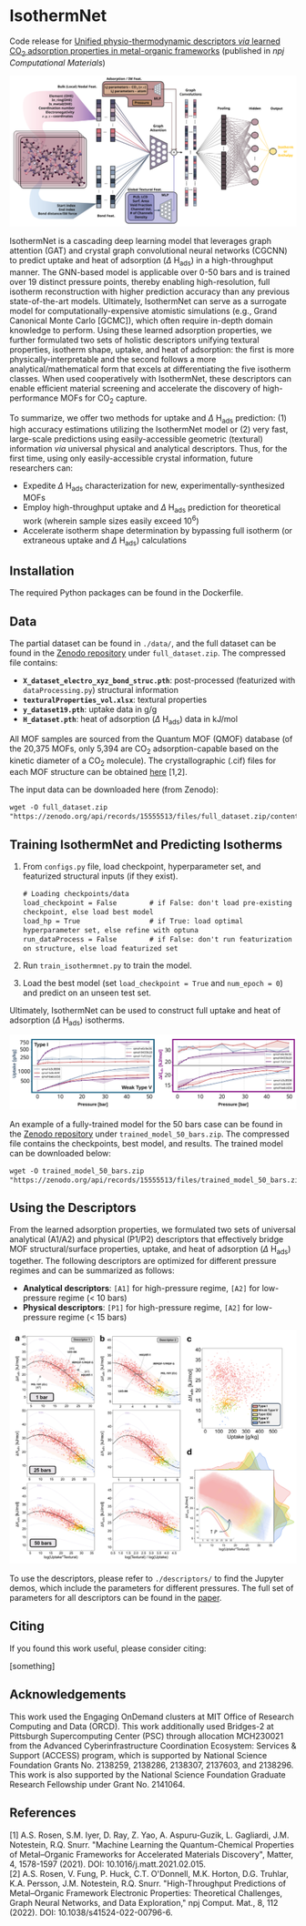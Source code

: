 # IsothermNet
Code release for [Unified physio-thermodynamic descriptors *via* learned CO<sub>2</sub> adsorption properties in metal-organic frameworks](https://www.nature.com/articles/s41524-025-01700-8) (published in *npj Computational Materials*)

![Alt text](figs/main.svg)

IsothermNet is a cascading deep learning model that leverages graph attention (GAT) and crystal graph convolutional neural networks (CGCNN) to predict uptake and heat of adsorption ($\Delta$ H<sub>ads</sub>) in a high-throughput manner. The GNN-based model is applicable over 0-50 bars and is trained over 19 distinct pressure points, thereby enabling high-resolution, full isotherm reconstruction with higher prediction accuracy than any previous state-of-the-art models. Ultimately, IsothermNet can serve as a surrogate model for computationally-expensive atomistic simulations (e.g., Grand Canonical Monte Carlo [GCMC]), which often require in-depth domain knowledge to perform. Using these learned adsorption properties, we further formulated two sets of holistic descriptors unifying textural properties, isotherm shape, uptake, and heat of adsorption: the first is more physically-interpretable and the second follows a more analytical/mathematical form that excels at differentiating the five isotherm classes. When used cooperatively with IsothermNet, these descriptors can enable efficient material screening and accelerate the discovery of high-performance MOFs for CO<sub>2</sub> capture.

To summarize, we offer two methods for uptake and $\Delta$ H<sub>ads</sub> prediction: (1) high accuracy estimations utilizing the IsothermNet model or (2) very fast, large-scale predictions using easily-accessible geometric (textural) information *via* universal physical and analytical descriptors. Thus, for the first time, using only easily-accessible crystal information, future researchers can: 
- Expedite $\Delta$ H<sub>ads</sub> characterization for new, experimentally-synthesized MOFs
- Employ high-throughput uptake and $\Delta$ H<sub>ads</sub> prediction for theoretical work (wherein sample sizes easily exceed 10<sup>6</sup>)
- Accelerate isotherm shape determination by bypassing full isotherm (or extraneous uptake and $\Delta$ H<sub>ads</sub>) calculations 

## Installation

The required Python packages can be found in the Dockerfile. 

## Data

The partial dataset can be found in ```./data/```, and the full dataset can be found in the [Zenodo repository](https://zenodo.org/records/15555513) under ```full_dataset.zip```. The compressed file contains: 
- **```X_dataset_electro_xyz_bond_struc.pth```**: post-processed (featurized with ```dataProcessing.py```) structural information
- **```texturalProperties_vol.xlsx```**: textural properties
- **```y_dataset19.pth```**: uptake data in g/g
- **```H_dataset.pth```**: heat of adsorption ($\Delta$ H<sub>ads</sub>) data in kJ/mol

All MOF samples are sourced from the Quantum MOF (QMOF) database (of the 20,375 MOFs, only 5,394 are CO<sub>2</sub> adsorption-capable based on the kinetic diameter of a CO<sub>2</sub> molecule). The crystallographic (.cif) files for each MOF structure can be obtained [here](https://github.com/Andrew-S-Rosen/QMOF/) [1,2].

The input data can be downloaded here (from Zenodo):
```
wget -O full_dataset.zip "https://zenodo.org/api/records/15555513/files/full_dataset.zip/content"
```

## Training IsothermNet and Predicting Isotherms

1. From ```configs.py``` file, load checkpoint, hyperparameter set, and featurized structural inputs (if they exist). 
   
   ```
   # Loading checkpoints/data
   load_checkpoint = False        # if False: don't load pre-existing checkpoint, else load best model
   load_hp = True                 # if True: load optimal hyperparameter set, else refine with optuna
   run_dataProcess = False        # if False: don't run featurization on structure, else load featurized set
   ```
2. Run ```train_isothermnet.py``` to train the model.
3. Load the best model (set ```load_checkpoint = True``` and ```num_epoch = 0```) and predict on an unseen test set.

Ultimately, IsothermNet can be used to construct full uptake and heat of adsorption ($\Delta$ H<sub>ads</sub>) isotherms.

![Alt text](figs/fig6.svg)

An example of a fully-trained model for the 50 bars case can be found in the [Zenodo repository](https://zenodo.org/records/15555513) under ```trained_model_50_bars.zip```. The compressed file contains the checkpoints, best model, and results. The trained model can be downloaded below:
```
wget -O trained_model_50_bars.zip "https://zenodo.org/api/records/15555513/files/trained_model_50_bars.zip/content"
```

## Using the Descriptors

From the learned adsorption properties, we formulated two sets of universal analytical (A1/A2) and physical (P1/P2) descriptors that effectively bridge MOF structural/surface properties, uptake, and heat of adsorption ($\Delta$ H<sub>ads</sub>) together. The following descriptors are optimized for different pressure regimes and can be summarized as follows: 
- **Analytical descriptors**: ```[A1]``` for high-pressure regime, ```[A2]``` for low-pressure regime (< 10 bars)
- **Physical descriptors**: ```[P1]``` for high-pressure regime, ```[A2]``` for low-pressure regime (< 15 bars)

![Alt text](figs/fig4.png)

To use the descriptors, please refer to ```./descriptors/``` to find the Jupyter demos, which include the parameters for different pressures. The full set of parameters for all descriptors can be found in the [paper](https://www.nature.com/articles/s41524-025-01700-8). 

## Citing

If you found this work useful, please consider citing: 

[something]

## Acknowledgements

This work used the Engaging OnDemand clusters at MIT Office of Research Computing and Data (ORCD). This work additionally used Bridges-2 at Pittsburgh Supercomputing Center (PSC) through allocation MCH230021 from the Advanced Cyberinfrastructure Coordination Ecosystem: Services & Support (ACCESS) program, which is supported by National Science Foundation Grants No. 2138259, 2138286, 2138307, 2137603, and 2138296. This work is also supported by the National Science Foundation Graduate Research Fellowship under Grant No. 2141064. 

## References

[1] A.S. Rosen, S.M. Iyer, D. Ray, Z. Yao, A. Aspuru-Guzik, L. Gagliardi, J.M. Notestein, R.Q. Snurr. "Machine Learning the Quantum-Chemical Properties of Metal–Organic Frameworks for Accelerated Materials Discovery", Matter, 4, 1578-1597 (2021). DOI: 10.1016/j.matt.2021.02.015.  
[2] A.S. Rosen, V. Fung, P. Huck, C.T. O'Donnell, M.K. Horton, D.G. Truhlar, K.A. Persson, J.M. Notestein, R.Q. Snurr. "High-Throughput Predictions of Metal–Organic Framework Electronic Properties: Theoretical Challenges, Graph Neural Networks, and Data Exploration," npj Comput. Mat., 8, 112 (2022). DOI: 10.1038/s41524-022-00796-6.
